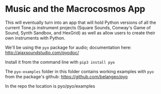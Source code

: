 # Music and the Macrocosmos App

This will eventually turn into an app that will hold Python versions of all the current Tone.js instrument projects (Square Sounds, Conway's Game of Sound, Synth Sandbox, and HexGrid) as well as allow users to create their own instruments with Python.

We'll be using the `pyo` package for audio; documentation here: http://ajaxsoundstudio.com/pyodoc/

Install it from the command line with `pip3 install pyo`

The `pyo-examples` folder in this folder contains working examples with `pyo` from the package's github: https://github.com/belangeo/pyo

In the repo the location is pyo/pyo/examples